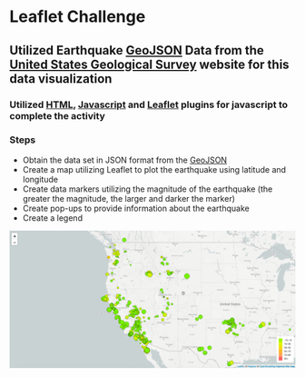 # Leaflet Challenge
## Utilized Earthquake [GeoJSON](https://earthquake.usgs.gov/earthquakes/feed/v1.0/summary/all_week.geojson) Data from the [United States Geological Survey](https://earthquake.usgs.gov/) website for this data visualization
### Utilized [HTML](https://www.w3schools.com/html/), [Javascript](https://javascript.info/js) and [Leaflet](https://leafletjs.com/) plugins for javascript to complete the activity

### Steps
- Obtain the data set in JSON format from the [GeoJSON](https://earthquake.usgs.gov/earthquakes/feed/v1.0/summary/all_week.geojson)
- Create a map utilizing Leaflet to plot the earthquake using latitude and longitude
- Create data markers utilizing the magnitude of the earthquake (the greater the magnitude, the larger and darker the marker)
- Create pop-ups to provide information about the earthquake
- Create a legend

![](https://github.com/drjulie2105/leaflet-challenge/blob/jp/Images/2-BasicMap.png)
